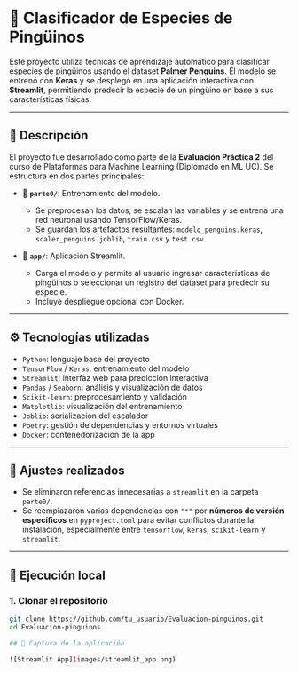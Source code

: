 # 🐧 Clasificador de Especies de Pingüinos

Este proyecto utiliza técnicas de aprendizaje automático para clasificar especies de pingüinos usando el dataset **Palmer Penguins**. El modelo se entrenó con **Keras** y se desplegó en una aplicación interactiva con **Streamlit**, permitiendo predecir la especie de un pingüino en base a sus características físicas.

---

## 📄 Descripción

El proyecto fue desarrollado como parte de la **Evaluación Práctica 2** del curso de Plataformas para Machine Learning (Diplomado en ML UC). Se estructura en dos partes principales:

- 📁 **`parte0/`**: Entrenamiento del modelo.  
  - Se preprocesan los datos, se escalan las variables y se entrena una red neuronal usando TensorFlow/Keras.
  - Se guardan los artefactos resultantes: `modelo_penguins.keras`, `scaler_penguins.joblib`, `train.csv` y `test.csv`.

- 📁 **`app/`**: Aplicación Streamlit.  
  - Carga el modelo y permite al usuario ingresar características de pingüinos o seleccionar un registro del dataset para predecir su especie.
  - Incluye despliegue opcional con Docker.

---

## ⚙️ Tecnologías utilizadas

- `Python`: lenguaje base del proyecto  
- `TensorFlow` / `Keras`: entrenamiento del modelo  
- `Streamlit`: interfaz web para predicción interactiva  
- `Pandas` / `Seaborn`: análisis y visualización de datos  
- `Scikit-learn`: preprocesamiento y validación  
- `Matplotlib`: visualización del entrenamiento  
- `Joblib`: serialización del escalador  
- `Poetry`: gestión de dependencias y entornos virtuales  
- `Docker`: contenedorización de la app

---

## 🔧 Ajustes realizados

- Se eliminaron referencias innecesarias a `streamlit` en la carpeta `parte0/`.
- Se reemplazaron varias dependencias con `"*"` por **números de versión específicos** en `pyproject.toml` para evitar conflictos durante la instalación, especialmente entre `tensorflow`, `keras`, `scikit-learn` y `streamlit`.

---

## 🧪 Ejecución local

### 1. Clonar el repositorio

```bash
git clone https://github.com/tu_usuario/Evaluacion-pinguinos.git
cd Evaluacion-pinguinos

## 📸 Captura de la aplicación

![Streamlit App](images/streamlit_app.png)
